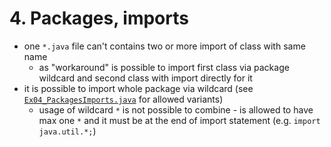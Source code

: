 # 4. Packages, imports #
* one `*.java` file can't contains two or more import of class with same name
  * as "workaround" is possible to import first class via package wildcard 
  and second class with import directly for it
* it is possible to import whole package via wildcard 
(see [`Ex04_PackagesImports.java`](Ex04_PackagesImports.java) for allowed variants)
  * usage of wildcard `*` is not possible to combine - is allowed to have 
  max one `*` and it must be at the end of import statement (e.g. `import java.util.*;`)